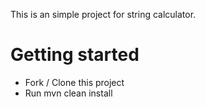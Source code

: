 This is an simple project for string calculator.


# Getting started

* Fork / Clone this project
* Run mvn clean install
